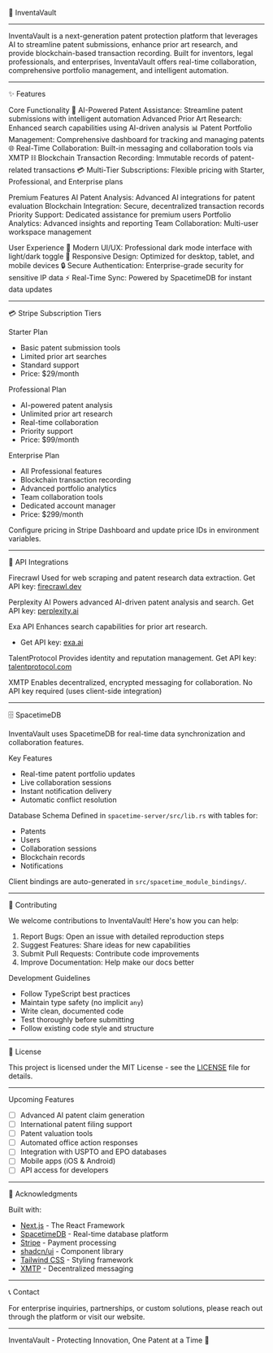 🔐 InventaVault

---

InventaVault is a next-generation patent protection platform that leverages AI to streamline patent submissions, enhance prior art research, and provide blockchain-based transaction recording. Built for inventors, legal professionals, and enterprises, InventaVault offers real-time collaboration, comprehensive portfolio management, and intelligent automation.

---

✨ Features

Core Functionality
🤖 AI-Powered Patent Assistance: Streamline patent submissions with intelligent automation
Advanced Prior Art Research: Enhanced search capabilities using AI-driven analysis
📊 Patent Portfolio Management: Comprehensive dashboard for tracking and managing patents 🌐 Real-Time Collaboration: Built-in messaging and collaboration tools via XMTP
⛓️ Blockchain Transaction Recording: Immutable records of patent-related transactions
💳 Multi-Tier Subscriptions: Flexible pricing with Starter, Professional, and Enterprise plans

Premium Features
AI Patent Analysis: Advanced AI integrations for patent evaluation
Blockchain Integration: Secure, decentralized transaction records
Priority Support: Dedicated assistance for premium users
Portfolio Analytics: Advanced insights and reporting
Team Collaboration: Multi-user workspace management

User Experience
🎨 Modern UI/UX: Professional dark mode interface with light/dark toggle
📱 Responsive Design: Optimized for desktop, tablet, and mobile devices
🔒 Secure Authentication: Enterprise-grade security for sensitive IP data
⚡ Real-Time Sync: Powered by SpacetimeDB for instant data updates

---

💳 Stripe Subscription Tiers

Starter Plan
- Basic patent submission tools
- Limited prior art searches
- Standard support
- Price: $29/month

Professional Plan
- AI-powered patent analysis
- Unlimited prior art research
- Real-time collaboration
- Priority support
- Price: $99/month

Enterprise Plan
- All Professional features
- Blockchain transaction recording
- Advanced portfolio analytics
- Team collaboration tools
- Dedicated account manager
- Price: $299/month

Configure pricing in Stripe Dashboard and update price IDs in environment variables.

---

🔧 API Integrations

Firecrawl
Used for web scraping and patent research data extraction.
Get API key: [firecrawl.dev](https://firecrawl.dev)

Perplexity AI
Powers advanced AI-driven patent analysis and search.
Get API key: [perplexity.ai](https://www.perplexity.ai)

Exa API
Enhances search capabilities for prior art research.
- Get API key: [exa.ai](https://exa.ai)

TalentProtocol
Provides identity and reputation management.
Get API key: [talentprotocol.com](https://talentprotocol.com)

XMTP
Enables decentralized, encrypted messaging for collaboration.
No API key required (uses client-side integration)

---

🗄️ SpacetimeDB

InventaVault uses SpacetimeDB for real-time data synchronization and collaboration features.

Key Features
- Real-time patent portfolio updates
- Live collaboration sessions
- Instant notification delivery
- Automatic conflict resolution

Database Schema
Defined in `spacetime-server/src/lib.rs` with tables for:
- Patents
- Users
- Collaboration sessions
- Blockchain records
- Notifications

Client bindings are auto-generated in `src/spacetime_module_bindings/`.

---

 🤝 Contributing

We welcome contributions to InventaVault! Here's how you can help:

1. Report Bugs: Open an issue with detailed reproduction steps
2. Suggest Features: Share ideas for new capabilities
3. Submit Pull Requests: Contribute code improvements
4. Improve Documentation: Help make our docs better

Development Guidelines
- Follow TypeScript best practices
- Maintain type safety (no implicit `any`)
- Write clean, documented code
- Test thoroughly before submitting
- Follow existing code style and structure

---
📄 License

This project is licensed under the MIT License - see the [LICENSE](LICENSE) file for details.

---

Upcoming Features
- [ ] Advanced AI patent claim generation
- [ ] International patent filing support
- [ ] Patent valuation tools
- [ ] Automated office action responses
- [ ] Integration with USPTO and EPO databases
- [ ] Mobile apps (iOS & Android)
- [ ] API access for developers

---

🙏 Acknowledgments

Built with:
- [Next.js](https://nextjs.org) - The React Framework
- [SpacetimeDB](https://spacetimedb.com) - Real-time database platform
- [Stripe](https://stripe.com) - Payment processing
- [shadcn/ui](https://ui.shadcn.com) - Component library
- [Tailwind CSS](https://tailwindcss.com) - Styling framework
- [XMTP](https://xmtp.org) - Decentralized messaging

---

📞 Contact

For enterprise inquiries, partnerships, or custom solutions, please reach out through the platform or visit our website.

---

InventaVault - Protecting Innovation, One Patent at a Time 🚀
